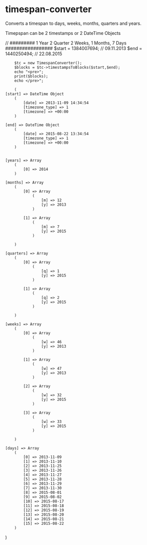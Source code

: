 timespan-converter
==================

Converts a timespan to days, weeks, months, quarters and years.

Timepspan can be 2 timestamps or 2 DateTime Objects

 // ######### 1 Year 2 Quarter 2 Weeks, 1 Months, 7 Days #################
        $start = 1384007694; // 09.11.2013
        $end =  1440250494; // 22.08.2015
		
		$tc = new TimespanConverter();
		$blocks = $tc->timestampsToBlocks($start,$end);
		echo "<pre>";
		print($blocks);
		echo </pre>";
		
		(
    [start] => DateTime Object
        (
            [date] => 2013-11-09 14:34:54
            [timezone_type] => 1
            [timezone] => +00:00
        )

    [end] => DateTime Object
        (
            [date] => 2015-08-22 13:34:54
            [timezone_type] => 1
            [timezone] => +00:00
        )


    [years] => Array
        (
            [0] => 2014
        )

    [months] => Array
        (
            [0] => Array
                (
                    [m] => 12
                    [y] => 2013
                )

            [1] => Array
                (
                    [m] => 7
                    [y] => 2015
                )

        )

    [quarters] => Array
        (
            [0] => Array
                (
                    [q] => 1
                    [y] => 2015
                )

            [1] => Array
                (
                    [q] => 2
                    [y] => 2015
                )

        )

    [weeks] => Array
        (
            [0] => Array
                (
                    [w] => 46
                    [y] => 2013
                )

            [1] => Array
                (
                    [w] => 47
                    [y] => 2013
                )

            [2] => Array
                (
                    [w] => 32
                    [y] => 2015
                )

            [3] => Array
                (
                    [w] => 33
                    [y] => 2015
                )

        )

    [days] => Array
        (
            [0] => 2013-11-09
            [1] => 2013-11-10
            [2] => 2013-11-25
            [3] => 2013-11-26
            [4] => 2013-11-27
            [5] => 2013-11-28
            [6] => 2013-11-29
            [7] => 2013-11-30
            [8] => 2015-08-01
            [9] => 2015-08-02
            [10] => 2015-08-17
            [11] => 2015-08-18
            [12] => 2015-08-19
            [13] => 2015-08-20
            [14] => 2015-08-21
            [15] => 2015-08-22
        )

)

